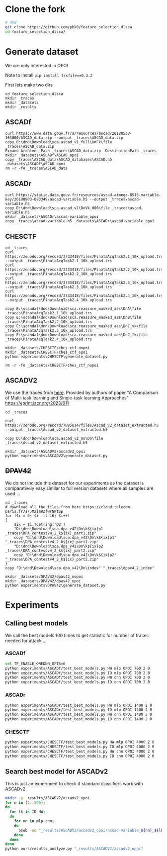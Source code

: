 

# Clone the fork

```bash
# dnd
git clone https://github.com/pbk0/feature_selection_dlsca
cd feature_selection_dlsca/
```

# Generate dataset

We are only interested in OPOI

Note to install `pip install trsfile==0.3.2`

First lets make two dirs

```pwsh
cd feature_selection_dlsca
mkdir _traces
mkdir _datasets
mkdir _results
```

## ASCADf

```pwsh
curl https://www.data.gouv.fr/s/resources/ascad/20180530-163000/ASCAD_data.zip --output _traces\ASCAD_data.zip
copy D:\dnd\Download\sca.ascad_v1_full\DnFk\file _traces\ASCAD_data.zip
Expand-Archive -Path _traces\ASCAD_data.zip -DestinationPath _traces
mkdir _datasets\ASCADf\ASCAD_opoi
copy _traces\ASCAD_data\ASCAD_databases\ASCAD.h5 _datasets\ASCADf\ASCAD_opoi
rm -r -fo _traces\ASCAD_data
```


## ASCADr

```pwsh
curl https://static.data.gouv.fr/resources/ascad-atmega-8515-variable-key/20190903-083349/ascad-variable.h5 --output _traces\ascad-variable.h5
copy D:\dnd\Download\sca.ascad_v1\DnVk_000\file _traces\ascad-variable.h5
mkdir _datasets\ASCADr\ascad-variable_opoi
copy _traces\ascad-variable.h5 _datasets\ASCADr\ascad-variable_opoi
```


## CHESCTF

```pwsh
cd _traces
curl https://zenodo.org/record/3733418/files/PinataAcqTask2.1_10k_upload.trs --output _traces\PinataAcqTask2.1_10k_upload.trs
curl https://zenodo.org/record/3733418/files/PinataAcqTask2.2_10k_upload.trs --output _traces\PinataAcqTask2.2_10k_upload.trs
curl https://zenodo.org/record/3733418/files/PinataAcqTask2.3_10k_upload.trs --output _traces\PinataAcqTask2.3_10k_upload.trs
curl https://zenodo.org/record/3733418/files/PinataAcqTask2.4_10k_upload.trs --output _traces\PinataAcqTask2.4_10k_upload.trs

copy E:\scandal\dnd\Download\sca.reassure_masked_aes\DnA\file _traces\PinataAcqTask2.1_10k_upload.trs
copy E:\scandal\dnd\Download\sca.reassure_masked_aes\DnB\file _traces\PinataAcqTask2.2_10k_upload.trs
copy E:\scandal\dnd\Download\sca.reassure_masked_aes\DnC_vk\file _traces\PinataAcqTask2.3_10k_upload.trs
copy E:\scandal\dnd\Download\sca.reassure_masked_aes\DnC_fk\file _traces\PinataAcqTask2.4_10k_upload.trs

mkdir _datasets/CHESCTF/ches_ctf_nopoi
mkdir _datasets/CHESCTF/ches_ctf_opoi
python experiments\CHESCTF\generate_dataset.py

rm -r -fo _datasets/CHESCTF/ches_ctf_nopoi
```


## ASCADV2

We use the traces from [here](https://zenodo.org/record/7885814). 
Provided by authors of paper "A Comparison of Multi-task learning and Single-task learning Approaches"
https://eprint.iacr.org/2023/611

```pwsh
cd _traces

curl https://zenodo.org/record/7885814/files/Ascad_v2_dataset_extracted.h5 --output _traces\Ascad_v2_dataset_extracted.h5

copy D:\dnd\Download\sca.ascad_v2_mo\Dn\file _traces\Ascad_v2_dataset_extracted.h5

mkdir _datasets\ASCADV2\ascadv2_opoi
python experiments\ASCADV2\generate_dataset.py
```

## ~~DPAV42~~

We do not include this dataset for our experiments as the dataset is comparatively easy similar to full version datasets where all samples are used ...

```pwsh
cd _traces
# download all the files from here https://cloud.telecom-paris.fr/s/JM2iaRZfwrNKtSp
for ($i = 0; $i -lt 16; $i++)
{
    $ix = $i.ToString('D2')
    "D:\dnd\Download\sca.dpa_v42\Dn\k${ix}p1 _traces\DPA_contestv4_2_k${ix}_part1.zip"
    copy "D:\dnd\Download\sca.dpa_v42\Dn\k${ix}p1" "_traces\DPA_contestv4_2_k${ix}_part1.zip"
    "D:\dnd\Download\sca.dpa_v42\Dn\k${ix}p2 _traces\DPA_contestv4_2_k${ix}_part2.zip"
    copy "D:\dnd\Download\sca.dpa_v42\Dn\k${ix}p2" "_traces\DPA_contestv4_2_k${ix}_part2.zip"
}
copy "D:\dnd\Download\sca.dpa_v42\Dn\index" "_traces\dpav4_2_index"

mkdir _datasets/DPAV42/dpav42_nopoi
mkdir _datasets/DPAV42/dpav42_opoi
python experiments\DPAV42\generate_dataset.py
```


# Experiments

## Calling best models

We call the best models 100 times to get statistic for number of traces needed for attack ...

### ASCADf

```bash
set TF_ENABLE_ONEDNN_OPTS=0
python experiments/ASCADf/test_best_models.py HW mlp OPOI 700 2 0
python experiments/ASCADf/test_best_models.py ID mlp OPOI 700 2 0
python experiments/ASCADf/test_best_models.py HW cnn OPOI 700 2 0
python experiments/ASCADf/test_best_models.py ID cnn OPOI 700 2 0
```

### ASCADr

```bash
python experiments/ASCADr/test_best_models.py HW mlp OPOI 1400 2 0
python experiments/ASCADr/test_best_models.py ID mlp OPOI 1400 2 0
python experiments/ASCADr/test_best_models.py HW cnn OPOI 1400 2 0
python experiments/ASCADr/test_best_models.py ID cnn OPOI 1400 2 0
```

### CHESCTF

```bash
python experiments/CHESCTF/test_best_models.py HW mlp OPOI 4000 2 0
python experiments/CHESCTF/test_best_models.py ID mlp OPOI 4000 2 0
python experiments/CHESCTF/test_best_models.py HW cnn OPOI 4000 2 0
python experiments/CHESCTF/test_best_models.py ID cnn OPOI 4000 2 0
```



## Search best model for ASCADv2

This is just an experiment to check if standard classifiers work with ASCADv2

```bash
mkdir -p _results/ASCADV2/ascadv2_opoi
for n in {1..500}; 
do
  for lk in ID HW;
  do 
    for nn in mlp cnn;
    do
      bsub -oo "_results/ASCADV2/ascadv2_opoi/ascad-variable_${nn}_${lk}_7181_${n}.log" python experiments/ASCADV2/random_search.py ${lk} ${nn} OPOI 7181 True 0 ${n}
    done
  done
done
python ours/results_analyze.py "_results/ASCADV2/ascadv2_opoi"
```